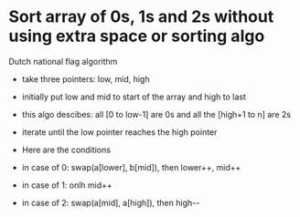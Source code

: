 # Sort array of 0s, 1s and 2s without using extra space or sorting algo

Dutch national flag algorithm
- take three pointers: low, mid, high
- initially put low and mid to start of the array and high to last
- this algo descibes: all [0 to low-1] are 0s and all the [high+1 to n] are 2s
- iterate until the low pointer reaches the high pointer

- Here are the conditions
- in case of 0: swap(a[lower], b[mid]), then lower++, mid++
- in case of 1: onlh mid++
- in case of 2: swap(a[mid], a[high]), then high--
